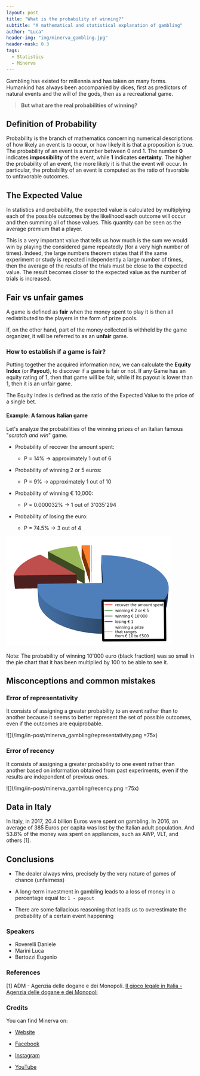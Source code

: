 ```yaml
---
layout: post
title: "What is the probability of winning?"
subtitle: "A mathematical and statistical explanation of gambling"
author: "Luca"
header-img: "img/minerva_gambling.jpg"
header-mask: 0.3
tags:
  - Statistics
  - Minerva
---
```



Gambling has existed for millennia and has taken on many forms. Humankind has always been accompanied by dices, first as predictors of natural events and the will of the gods, then as a  recreational game.

>**But what are the real probabilities of winning?**

## Definition of Probability

Probability is the branch of mathematics concerning numerical descriptions of how likely an event is to occur, or how likely it is that a proposition is true. The probability of an event is a number between 0 and 1. The number **0** indicates **impossibility** of the event, while **1** indicates **certainty**. The higher the probability of an event, the more likely it is that the event will occur. In particular, the probability of an event is computed as the ratio of favorable to unfavorable outcomes.

## The Expected Value

In statistics and probability, the expected value is calculated by multiplying each of the possible outcomes by the likelihood each outcome will occur and then summing all of those values. This quantity can be seen as the average premium that a player.

This is a very important value that tells us how much is the sum we would win by playing the considered game repeatedly (for a very high number of times). Indeed, the large numbers theorem states that if the same experiment or study is repeated independently a large number of times, then the average of the results of the trials must be close to the expected value. The result becomes closer to the expected value as the number of trials is increased.




## Fair vs unfair games

A game is defined as **fair** when the money spent to play it is then all redistributed to the players in the form of prize pools.

If, on the other hand, part of the money collected is withheld by the game organizer, it will be referred to as an **unfair** game.

### How to establish if a game is fair?

Putting together the acquired information now, we can calculate the **Equity Index** (or **Payout**), to discover if a game is fair or not. If any Game has an equity rating of 1, then that game will be
fair, while if its payout is lower than 1, then it is an unfair game.

The Equity Index is defined as the ratio of the Expected Value to the price of a single bet.


[comment]: <> (#### Example 1: Coin flipping)

[comment]: <> (To better understand the fairness of a game, we can take the classic Head or Tails game as an example.)
[comment]: <> (Let's suppose two people decide to bet one euro each on a single toss.)

#### Example: A famous Italian game

Let's analyze the probabilities of the winning prizes of an Italian famous "*scratch and win*" game.

- Probability of recover the amount spent:
	- P = 14% -> approximately 1 out of 6

- Probability of winning 2 or 5 euros:
	- P = 9% -> approximately 1 out of 10

- Probability of winning € 10,000:
	- P = 0.000032% -> 1 out of 3'035'294

- Probability of losing the euro:
	- P = 74.5% -> 3 out of 4

![Visualization of the above probabilities](/img/in-post/minerva_gambling/graph.png)

Note: The probability of winning 10'000
euro (black fraction) was so small in the pie chart that it has been multiplied by
100 to be able to see it.


[comment]: <> (## Super-jackpot lottery)


## Misconceptions and common mistakes

### Error of representativity

It consists of assigning a greater probability to an event rather than to another because it seems to better represent the set of possible outcomes, even if the outcomes are equiprobable.

![](/img/in-post/minerva_gambling/representativity.png =75x)

### Error of recency

It consists of assigning a greater probability to one event rather than another based on information obtained from past experiments, even if the results are independent of previous ones.

![](/img/in-post/minerva_gambling/recency.png =75x)


## Data in Italy

In Italy, in 2017, 20.4 billion Euros were spent on gambling. In 2016, an average of 385 Euros per capita was lost by the Italian adult population. And 53.8% of the money was spent on appliances, such as AWP, VLT, and others [1].

## Conclusions

- The dealer always wins, precisely by the very nature of games of chance (unfairness)

- A long-term investment in gambling leads to a loss of money in a percentage equal to: `1 - payout`

- There are some fallacious reasoning that leads us to overestimate the probability of a certain event happening



### Speakers

- Roverelli Daniele
- Marini Luca
- Bertozzi Eugenio

### References

[1] ADM - Agenzia delle dogane e dei Monopoli. [
Il gioco legale in Italia - Agenzia delle dogane e dei Monopoli](https://www.adm.gov.it/portale/documents/20182/1098450/Serie+storica+nazionale+2006-2016.pdf/134a97f0-810f-4608-9947-4a09926a025d)

### Credits

You can find Minerva on:

- [Website](https://noidiminerva.it/it/)

- [Facebook](https://www.facebook.com/noidiminerva)

- [Instagram](https://www.instagram.com/minerva_divulgazione/)

- [YouTube](
https://www.youtube.com/channel/UCuWHvsThj9iWTt8rI7_XfdA/videos)